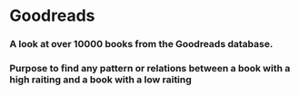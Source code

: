 # Goodreads
### A look at over 10000 books from the Goodreads database.
### Purpose to find any pattern or relations between a book with a high raiting and a book with a low raiting 
